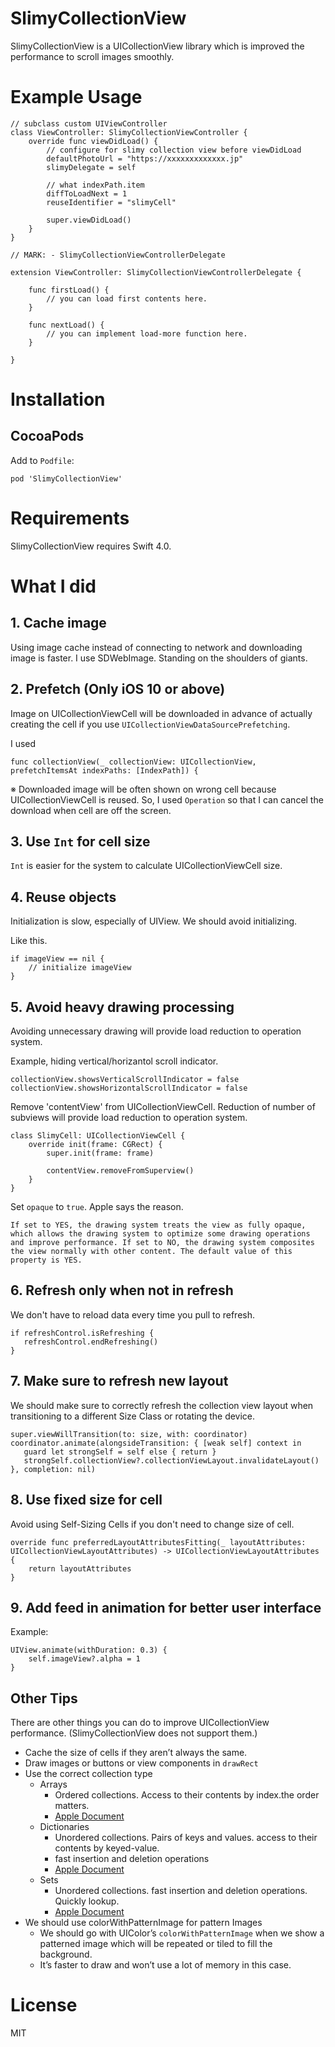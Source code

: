 # SlimyCollectionView
SlimyCollectionView is a UICollectionView library which is improved the performance to scroll images smoothly.

# Example Usage

```
// subclass custom UIViewController
class ViewController: SlimyCollectionViewController {
    override func viewDidLoad() {
        // configure for slimy collection view before viewDidLoad
        defaultPhotoUrl = "https://xxxxxxxxxxxxx.jp"
        slimyDelegate = self
        
        // what indexPath.item 
        diffToLoadNext = 1
        reuseIdentifier = "slimyCell"
        
        super.viewDidLoad()
    }
}

// MARK: - SlimyCollectionViewControllerDelegate

extension ViewController: SlimyCollectionViewControllerDelegate {
    
    func firstLoad() {
        // you can load first contents here.
    }
    
    func nextLoad() {
        // you can implement load-more function here.
    }
    
}
```

# Installation
## CocoaPods
Add to `Podfile`:

```
pod 'SlimyCollectionView'
```

# Requirements
SlimyCollectionView requires Swift 4.0.

# What I did

## 1. Cache image

Using image cache instead of connecting to network and downloading image is faster.
I use SDWebImage.
Standing on the shoulders of giants.

## 2. Prefetch (Only iOS 10 or above)

Image on UICollectionViewCell will be downloaded in advance of actually creating the cell if you use `UICollectionViewDataSourcePrefetching`.

I used 

`func collectionView(_ collectionView: UICollectionView, prefetchItemsAt indexPaths: [IndexPath]) {`

※ Downloaded image will be often shown on wrong cell because UICollectionViewCell is reused.
So, I used `Operation` so that I can cancel the download when cell are off the screen.

## 3. Use `Int` for cell size

`Int` is easier for the system to calculate UICollectionViewCell size.

## 4. Reuse objects

Initialization is slow, especially of UIView.
We should avoid initializing.

Like this.

```
if imageView == nil {
    // initialize imageView
}
```

## 5. Avoid heavy drawing processing

Avoiding unnecessary drawing will provide load reduction to operation system.

Example, hiding vertical/horizantol scroll indicator.

```
collectionView.showsVerticalScrollIndicator = false
collectionView.showsHorizontalScrollIndicator = false
```

Remove 'contentView' from UICollectionViewCell.
Reduction of number of subviews will provide load reduction to operation system.

```
class SlimyCell: UICollectionViewCell {    
    override init(frame: CGRect) {
        super.init(frame: frame)

        contentView.removeFromSuperview()
    }
}
```

Set `opaque` to `true`.
Apple says the reason.

```
If set to YES, the drawing system treats the view as fully opaque, which allows the drawing system to optimize some drawing operations and improve performance. If set to NO, the drawing system composites the view normally with other content. The default value of this property is YES.
```

## 6. Refresh only when not in refresh

We don't have to reload data every time you pull to refresh.

```
if refreshControl.isRefreshing {
   refreshControl.endRefreshing()
}
```

## 7. Make sure to refresh new layout

We should make sure to correctly refresh the collection view layout when transitioning to a different Size Class or rotating the device.

```
super.viewWillTransition(to: size, with: coordinator)
coordinator.animate(alongsideTransition: { [weak self] context in
   guard let strongSelf = self else { return }
   strongSelf.collectionView?.collectionViewLayout.invalidateLayout()
}, completion: nil)
```

## 8. Use fixed size for cell

Avoid using Self-Sizing Cells if you don't need to change size of cell.

```
override func preferredLayoutAttributesFitting(_ layoutAttributes: UICollectionViewLayoutAttributes) -> UICollectionViewLayoutAttributes {
    return layoutAttributes
}
```

## 9. Add feed in animation for better user interface

Example:

```
UIView.animate(withDuration: 0.3) {
    self.imageView?.alpha = 1
}
```

## Other Tips

There are other things you can do to improve UICollectionView performance. (SlimyCollectionView does not support them.)

- Cache the size of cells if they aren’t always the same.
- Draw images or buttons or view components in `drawRect`
- Use the correct collection type
  - Arrays
    - Ordered collections. Access to their contents by index.the order matters.
    - [Apple Document](https://developer.apple.com/library/content/documentation/Cocoa/Conceptual/Collections/Articles/Arrays.html#//apple_ref/doc/uid/20000132-BBCCJBIF)
  - Dictionaries
    - Unordered collections. Pairs of keys and values. access to their contents by keyed-value.
    - fast insertion and deletion operations
    - [Apple Document](https://developer.apple.com/library/content/documentation/Cocoa/Conceptual/Collections/Articles/Dictionaries.html#//apple_ref/doc/uid/20000134-CJBCBGII)
  - Sets
    - Unordered collections. fast insertion and deletion operations. Quickly lookup.
    - [Apple Document](https://developer.apple.com/library/content/documentation/Cocoa/Conceptual/Collections/Articles/Sets.html#//apple_ref/doc/uid/20000136-CJBDHAJD)
- We should use colorWithPatternImage for pattern Images
  - We should go with UIColor’s `colorWithPatternImage` when we show a patterned image which will be repeated or tiled to fill the background.
  - It’s faster to draw and won’t use a lot of memory in this case.

# License
MIT
